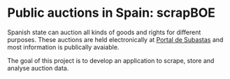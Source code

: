 
# Public auctions in Spain: scrapBOE

Spanish state can auction all kinds of goods and rights for different purposes. These auctions are held electronically at [Portal de Subastas](https://subastas.boe.es/) and most information is publically avaiable. 

The goal of this project is to develop an application to scrape, store and analyse auction data.